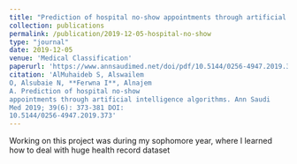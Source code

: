 ```yaml
---
title: "Prediction of hospital no-show appointments through artificial intelligence algorithms"
collection: publications
permalink: /publication/2019-12-05-hospital-no-show
type: "journal"
date: 2019-12-05
venue: 'Medical Classification'
paperurl: 'https://www.annsaudimed.net/doi/pdf/10.5144/0256-4947.2019.373'
citation: 'AlMuhaideb S, Alswailem
O, Alsubaie N, **Ferwna I**, Alnajem
A. Prediction of hospital no-show
appointments through artificial intelligence algorithms. Ann Saudi
Med 2019; 39(6): 373-381 DOI:
10.5144/0256-4947.2019.373'
---
```

Working on this project was during my sophomore year, where I learned how to deal with huge health record dataset
